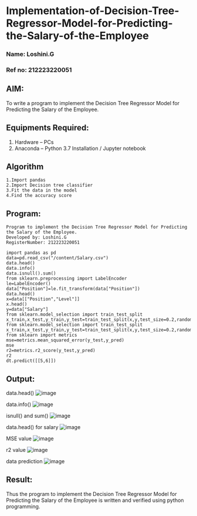 # Implementation-of-Decision-Tree-Regressor-Model-for-Predicting-the-Salary-of-the-Employee
### Name: Loshini.G
### Ref no: 212223220051
## AIM:
To write a program to implement the Decision Tree Regressor Model for Predicting the Salary of the Employee.

## Equipments Required:
1. Hardware – PCs
2. Anaconda – Python 3.7 Installation / Jupyter notebook

## Algorithm
```
1.Import pandas
2.Import Decision tree classifier
3.Fit the data in the model
4.Find the accuracy score
```
## Program:
```
Program to implement the Decision Tree Regressor Model for Predicting the Salary of the Employee.
Developed by: Loshini.G
RegisterNumber: 212223220051
```
```
import pandas as pd
data=pd.read_csv("/content/Salary.csv")
data.head()
data.info()
data.isnull().sum()
from sklearn.preprocessing import LabelEncoder
le=LabelEncoder()
data["Position"]=le.fit_transform(data["Position"])
data.head()
x=data[["Position","Level"]]
x.head()
y=data["Salary"]
from sklearn.model_selection import train_test_split
x_train,x_test,y_train,y_test=train_test_split(x,y,test_size=0.2,random_state=2)
from sklearn.model_selection import train_test_split
x_train,x_test,y_train,y_test=train_test_split(x,y,test_size=0.2,random_state=2)
from sklearn import metrics
mse=metrics.mean_squared_error(y_test,y_pred) 
mse
r2=metrics.r2_score(y_test,y_pred)
r2
dt.predict([[5,6]])
```
## Output:
data.head()
![image](https://github.com/Loshini2301/Implementation-of-Decision-Tree-Regressor-Model-for-Predicting-the-Salary-of-the-Employee/assets/150007305/30d5e0dd-3b8e-4a09-a19c-c1fe5cafb341)

data.info()
![image](https://github.com/Loshini2301/Implementation-of-Decision-Tree-Regressor-Model-for-Predicting-the-Salary-of-the-Employee/assets/150007305/fcbca096-a889-4dcc-b90b-ecff666ea9c4)

isnull() and sum()
![image](https://github.com/Loshini2301/Implementation-of-Decision-Tree-Regressor-Model-for-Predicting-the-Salary-of-the-Employee/assets/150007305/872d7256-c134-4b8e-a139-66a2f8df9739)

data.head() for salary
![image](https://github.com/Loshini2301/Implementation-of-Decision-Tree-Regressor-Model-for-Predicting-the-Salary-of-the-Employee/assets/150007305/e4fa7263-7f94-480e-91f5-89677b3cbf07)

MSE value
![image](https://github.com/Loshini2301/Implementation-of-Decision-Tree-Regressor-Model-for-Predicting-the-Salary-of-the-Employee/assets/150007305/b5ed4766-9036-4279-b06a-0aa89d6f9f95)

r2 value
![image](https://github.com/Loshini2301/Implementation-of-Decision-Tree-Regressor-Model-for-Predicting-the-Salary-of-the-Employee/assets/150007305/3941f20a-ef83-43d5-b989-60513a62c039)

data prediction
![image](https://github.com/Loshini2301/Implementation-of-Decision-Tree-Regressor-Model-for-Predicting-the-Salary-of-the-Employee/assets/150007305/2beb5cc3-d7de-4537-a36e-3a9cac3de71a)

## Result:
Thus the program to implement the Decision Tree Regressor Model for Predicting the Salary of the Employee is written and verified using python programming.
